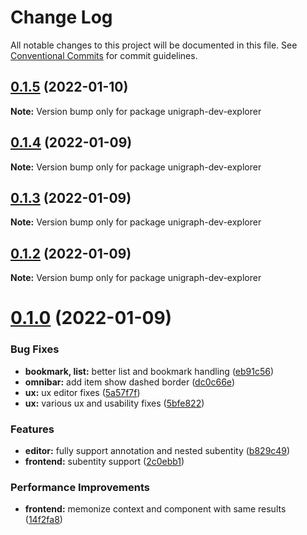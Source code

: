 # Change Log

All notable changes to this project will be documented in this file.
See [Conventional Commits](https://conventionalcommits.org) for commit guidelines.

## [0.1.5](https://github.com/TheExGenesis/unigraph-dev/compare/v0.1.4...v0.1.5) (2022-01-10)

**Note:** Version bump only for package unigraph-dev-explorer





## [0.1.4](https://github.com/TheExGenesis/unigraph-dev/compare/v0.1.3...v0.1.4) (2022-01-09)

**Note:** Version bump only for package unigraph-dev-explorer





## [0.1.3](https://github.com/TheExGenesis/unigraph-dev/compare/v0.1.2...v0.1.3) (2022-01-09)

**Note:** Version bump only for package unigraph-dev-explorer





## [0.1.2](https://github.com/TheExGenesis/unigraph-dev/compare/v0.1.1...v0.1.2) (2022-01-09)

**Note:** Version bump only for package unigraph-dev-explorer





# [0.1.0](https://github.com/TheExGenesis/unigraph-dev/compare/v0.0.30...v0.1.0) (2022-01-09)


### Bug Fixes

* **bookmark, list:** better list and bookmark handling ([eb91c56](https://github.com/TheExGenesis/unigraph-dev/commit/eb91c5659c9f64efe9b987dbfc3e5b0e7f2bf80b))
* **omnibar:** add item show dashed border ([dc0c66e](https://github.com/TheExGenesis/unigraph-dev/commit/dc0c66ef9ddca203f2d89eaa04f307138092c70d))
* **ux:** ux editor fixes ([5a57f7f](https://github.com/TheExGenesis/unigraph-dev/commit/5a57f7f35c71c159bb9b6d3c881979933eb0d78a))
* **ux:** various ux and usability fixes ([5bfe822](https://github.com/TheExGenesis/unigraph-dev/commit/5bfe82223030037df4ff2d6bcfdd5959b28978b7))


### Features

* **editor:** fully support annotation and nested subentity ([b829c49](https://github.com/TheExGenesis/unigraph-dev/commit/b829c494ab371fe71036d0cc842b20f44bcdf8c7))
* **frontend:** subentity support ([2c0ebb1](https://github.com/TheExGenesis/unigraph-dev/commit/2c0ebb1ec88cffd9b74d6c1ddbca28aa2b458c34))


### Performance Improvements

* **frontend:** memonize context and component with same results ([14f2fa8](https://github.com/TheExGenesis/unigraph-dev/commit/14f2fa8d1f3452c91fd644b79bd7774dff456480))
